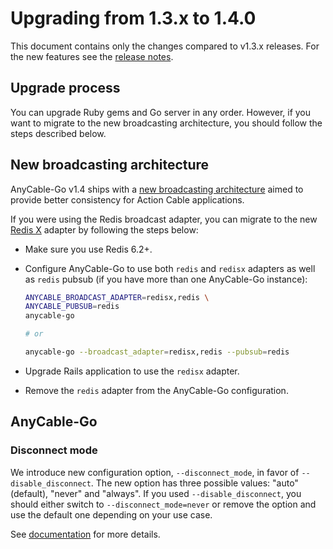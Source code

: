 # Upgrading from 1.3.x to 1.4.0

This document contains only the changes compared to v1.3.x releases. For the new features see the [release notes](../release_notes.md).

## Upgrade process

You can upgrade Ruby gems and Go server in any order. However, if you want to migrate to the new broadcasting architecture, you should follow the steps described below.

## New broadcasting architecture

AnyCable-Go v1.4 ships with a [new broadcasting architecture](../anycable-go/pubsub.md) aimed to provide better consistency for Action Cable applications.

If you were using the Redis broadcast adapter, you can migrate to the new [Redis X](../ruby/broadcasting.md#redis-x) adapter by following the steps below:

- Make sure you use Redis 6.2+.

- Configure AnyCable-Go to use both `redis` and `redisx` adapters as well as `redis` pubsub (if you have more than one AnyCable-Go instance):

  ```sh
  ANYCABLE_BROADCAST_ADAPTER=redisx,redis \
  ANYCABLE_PUBSUB=redis
  anycable-go

  # or

  anycable-go --broadcast_adapter=redisx,redis --pubsub=redis
  ```

- Upgrade Rails application to use the `redisx` adapter.

- Remove the `redis` adapter from the AnyCable-Go configuration.

## AnyCable-Go

### Disconnect mode

We introduce new configuration option, `--disconnect_mode`, in favor of `--disable_disconnect`. The new option has three possible values: "auto" (default), "never" and "always". If you used `--disable_disconnect`, you should either switch to `--disconnect_mode=never` or remove the option and use the default one depending on your use case.

See [documentation](../anycable-go/configuration.md#disconnect-events-settings) for more details.
